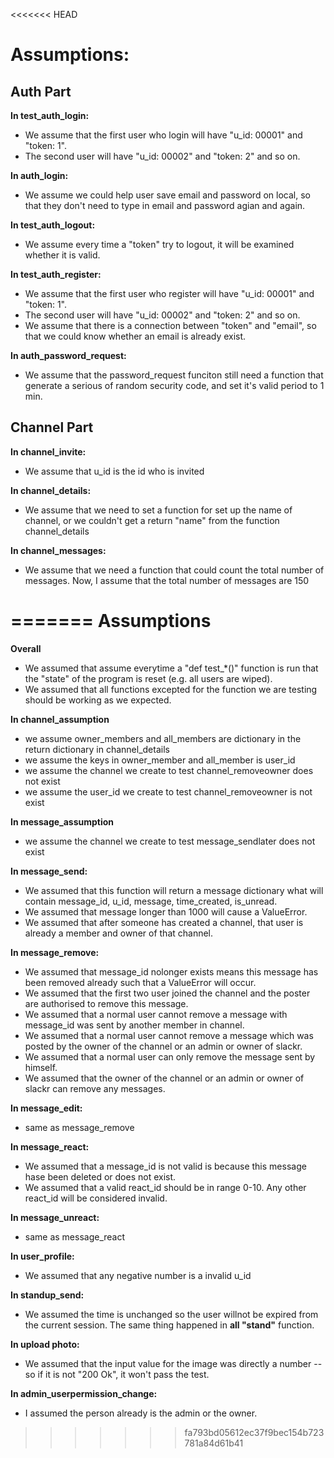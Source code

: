 <<<<<<< HEAD
# Assumptions:

## Auth Part 

**In test_auth_login:**
* We  assume that the first user who login will have "u_id: 00001" and "token: 1". 
* The second user will have "u_id: 00002" and "token: 2" and so on. 

**In auth_login:**
* We assume we could help user save email and password on local, so that they don't need to type in email and password agian and again.

**In test_auth_logout:**
* We assume every time a "token" try to logout, it will be examined whether it is valid.

**In test_auth_register:**
* We assume that the first user who register will have "u_id: 00001" and "token: 1". 
* The second user will have "u_id: 00002" and "token: 2" and so on.
* We assume that there is a connection between "token" and "email", so that we could know whether an email is already exist.

**In auth_password_request:**
* We assume that the password_request funciton still need a function that generate a serious of random security code, and set it's valid period to 1 min.

## Channel Part 

**In channel_invite:**
* We assume that u_id is the id who is invited  

**In channel_details:**
* We assume that we need to set a function for set up the name of channel, or we couldn't get a return "name" from the function channel_details

**In channel_messages:**
* We assume that we need a function that could count the total number of messages. Now, I assume that the total number of messages are 150

=======
Assumptions
======

**Overall**
* We assumed that assume everytime a "def test_*()" function is run that the "state" of the program is reset (e.g. all users are wiped).
* We assumed that all functions excepted for the function we are testing should be working as we expected.

**In channel_assumption**
* we assume owner_members and all_members are dictionary in the return dictionary in channel_details 
* we assume the keys in owner_member and all_member is user_id
* we assume the channel we create to test channel_removeowner does not exist
* we assume the user_id we create to test channel_removeowner is not exist

**In message_assumption**
* we assume the channel we create to test message_sendlater does not exist

**In message_send:**
* We assumed that this function will return a message dictionary what will contain message_id, u_id, message, time_created, is_unread.
* We assumed that message longer than 1000 will cause a ValueError.
* We assumed that after someone has created a channel, that user is already a member and owner of that channel.

**In message_remove:**
* We assumed that message_id nolonger exists means this message has been removed already such that a ValueError will occur.
* We assumed that the first two user joined the channel and the poster are authorised to remove this message.
* We assumed that a normal user cannot remove a message with message_id was sent by another member in channel.
* We assumed that a normal user cannot remove a message which was posted by the owner of the channel or an admin or owner of slackr.
* We assumed that a normal user can only remove the message sent by himself.
* We assumed that the owner of the channel or an admin or owner of slackr can remove any messages.

**In message_edit:**
* same as message_remove

**In message_react:**
* We assumed that a message_id is not valid is because this message hase been deleted or does not exist.
* We assumed that a valid react_id should be in range 0-10. Any other react_id will be considered invalid.

**In message_unreact:**
* same as message_react

**In user_profile:**
* We assumed that any negative number is a invalid u_id

**In standup_send:**
* We assumed the time is unchanged so the user willnot be expired from the current session. The same thing happened in **all "stand"** function.

**In upload photo:**
* We assumed that the input value for the image was directly a number -- so if it is not "200 Ok", it won't pass the test.

**In admin_userpermission_change:**
* I assumed the person already is the admin or the owner.
>>>>>>> fa793bd05612ec37f9bec154b723781a84d61b41
